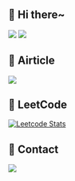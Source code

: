 ## 👋 Hi there~
[![](https://img.shields.io/badge/2024年の目標-red?style=for-the-badge)](https://github.com/mayukoooo/mayukoooo/discussions/2)
[![](https://img.shields.io/badge/学習の記録-lightskyblue?style=for-the-badge)](https://github.com/mayukoooo/mayukoooo/discussions/categories/%E3%83%A1%E3%82%BF%E8%AA%8D%E7%9F%A5)

## 🍰 Airticle
[![](https://img.shields.io/badge/Qiita記事一覧-lawngreen?style=for-the-badge)](https://qiita.com/Mayuko_Yamagishi)

## 🦄 LeetCode
[![Leetcode Stats](https://leetcard.jacoblin.cool/MayukoYamagishi?theme=unicorn&font=ABeeZee&ext=heatmap)](https://leetcode.com/MayukoYamagishi/)

## 📨 Contact
[![](https://img.shields.io/badge/Gmail-violet?style=for-the-badge)](https://github.com/mayukoooo/mayukoooo/discussions/2)
